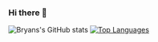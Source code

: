 ### Hi there 👋
![Bryans's GitHub stats](https://github-readme-stats.vercel.app/api?username=bryanlancy&show_icons=true&theme=dracula)
[![Top Languages](https://github-readme-stats.vercel.app/api/top-langs/?username=bryanlancy&langs_count=8)](https://github.com/bryanlancy/github-readme-stats)


<!--
**bryanlancy/bryanlancy** is a ✨ _special_ ✨ repository because its `README.md` (this file) appears on your GitHub profile.

Here are some ideas to get you started:

- 🔭 I’m currently working on ...
- 🌱 I’m currently learning ...
- 👯 I’m looking to collaborate on ...
- 🤔 I’m looking for help with ...
- 💬 Ask me about ...
- 📫 How to reach me: ...
- 😄 Pronouns: ...
- ⚡ Fun fact: ...
-->
